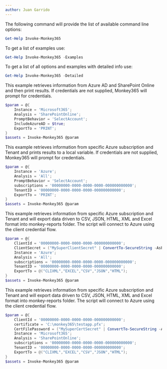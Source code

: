 ```yaml
---
author: Juan Garrido
---
```


The following command will provide the list of available command line options:
``` powershell
Get-Help Invoke-Monkey365
```

To get a list of examples use:
``` powershell
Get-Help Invoke-Monkey365 -Examples
```

To get a list of all options and examples with detailed info use:
``` powershell
Get-Help Invoke-Monkey365 -Detailed
```

This example retrieves information from Azure AD and SharePoint Online and then print results. If credentials are not supplied, Monkey365 will prompt for credentials.
``` powershell
$param = @{
    Instance = 'Microsoft365';
    Analysis = 'SharePointOnline';
    PromptBehavior = 'SelectAccount';
    IncludeAzureAD = $true;
    ExportTo = 'PRINT';
}
$assets = Invoke-Monkey365 @param
```

This example retrieves information from specific Azure subscription and Tenant and prints results to a local variable. If credentials are not supplied, Monkey365 will prompt for credentials.
``` powershell
$param = @{
    Instance = 'Azure';
    Analysis = 'All';
    PromptBehavior = 'SelectAccount';
    subscriptions = '00000000-0000-0000-0000-000000000000';
    TenantID = '00000000-0000-0000-0000-000000000000';
    ExportTo = 'PRINT';
}
$assets = Invoke-Monkey365 @param
```

This example retrieves information from specific Azure subscription and Tenant and will export data driven to CSV, JSON, HTML, XML and Excel format into monkey-reports folder. The script will connect to Azure using the client credential flow.
``` powershell
$param = @{
    ClientId = '00000000-0000-0000-0000-000000000000';
    ClientSecret = ("MySuperClientSecret" | ConvertTo-SecureString -AsPlainText -Force)
    Instance = 'Azure';
    Analysis = 'All';
    subscriptions = '00000000-0000-0000-0000-000000000000';
    TenantID = '00000000-0000-0000-0000-000000000000';
    ExportTo = @("CLIXML","EXCEL","CSV","JSON","HTML");
}
$assets = Invoke-Monkey365 @param
```

This example retrieves information from specific Azure subscription and Tenant and will export data driven to CSV, JSON, HTML, XML and Excel format into monkey-reports folder. The script will connect to Azure using the client credential flow.
``` powershell
$param = @{
    ClientId = '00000000-0000-0000-0000-000000000000';
    certificate = 'C:\monkey365\testapp.pfx';
    CertFilePassword = ("MySuperCertSecret" | ConvertTo-SecureString -AsPlainText -Force);
    Instance = 'Microsoft365';
    Analysis = 'SharePointOnline';
    subscriptions = '00000000-0000-0000-0000-000000000000';
    TenantID = '00000000-0000-0000-0000-000000000000';
    ExportTo = @("CLIXML","EXCEL","CSV","JSON","HTML");
}
$assets = Invoke-Monkey365 @param
```